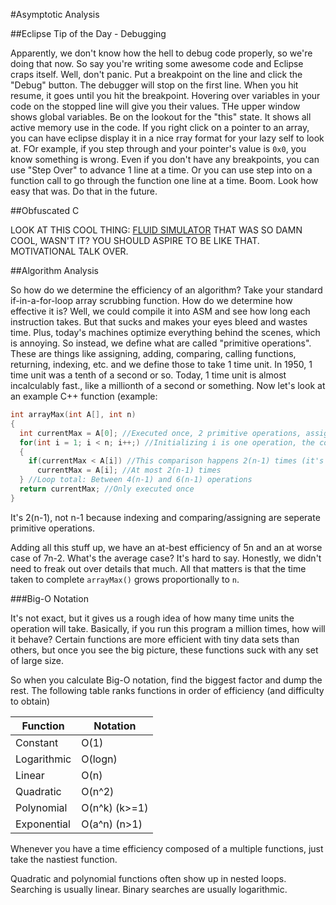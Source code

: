 #Asymptotic Analysis

##Eclipse Tip of the Day - Debugging

Apparently, we don't know how the hell to debug code properly, so we're doing that now. So say you're writing some awesome code and Eclipse craps itself. Well, don't panic. Put a breakpoint on the line and click the "Debug" button. The debugger will stop on the first line. When you hit resume, it goes until you hit the breakpoint. Hovering over variables in your code on the stopped line will give you their values. THe upper window shows global variables. Be on the lookout for the "this" state. It shows all active memory use in the code. If you right click on a pointer to an array, you can have eclipse display it in a nice rray format for your lazy self to look at. FOr example, if you step through and your pointer's value is `0x0`, you know something is wrong. Even if you don't have any breakpoints, you can use "Step Over" to advance 1 line at a time. Or you can use step into on a function call to go through the function one line at a time. Boom. Look how easy that was. Do that in the future.

##Obfuscated C

LOOK AT THIS COOL THING:
[FLUID SIMULATOR](youtube.com/watch?v=QMYfkOtYYlg)
THAT WAS SO DAMN COOL, WASN'T IT? YOU SHOULD ASPIRE TO BE LIKE THAT. MOTIVATIONAL TALK OVER.

##Algorithm Analysis

So how do we determine the efficiency of an algorithm? Take your standard if-in-a-for-loop array scrubbing function. How do we determine how effective it is? Well, we could compile it into ASM and see how long each instruction takes. But that sucks and makes your eyes bleed and wastes time. Plus, today's machines optimize everything behind the scenes, which is annoying. So instead, we define what are called "primitive operations". These are things like assigning, adding, comparing, calling functions, returning, indexing, etc. and we define those to take 1 time unit. In 1950, 1 time unit was a tenth of a second or so. Today, 1 time unit is almost incalculably fast., like a millionth of a second or something. Now let's look at an example C++ function (example:

```C++
int arrayMax(int A[], int n)
{
  int currentMax = A[0]; //Executed once, 2 primitive operations, assigning and indexing.
  for(int i = 1; i < n; i++;) //Initializing i is one operation, the comparison happens n times, the increment happens 2(n-1) times.
  {
    if(currentMax < A[i]) //This comparison happens 2(n-1) times (it's in the loop)
      currentMax = A[i]; //At most 2(n-1) times
  } //Loop total: Between 4(n-1) and 6(n-1) operations
  return currentMax; //Only executed once
}
```

It's 2(n-1), not n-1 because indexing and comparing/assigning are seperate primitive operations.

Adding all this stuff up, we have an at-best efficiency of 5n and an at worse case of 7n-2. What's the average case? It's hard to say. Honestly, we didn't need to freak out over details that much. All that matters is that the time taken to complete `arrayMax()` grows proportionally to `n`.

###Big-O Notation

It's not exact, but it gives us a rough idea of how many time units the operation will take. Basically, if you run this program a million times, how will it behave? Certain functions are more efficient with tiny data sets than others, but once you see the big picture, these functions suck with any set of large size.

So when you calculate Big-O notation, find the biggest factor and dump the rest. The following table ranks functions in order of efficiency (and difficulty to obtain)

Function | Notation
---------|---------
Constant | O(1)
Logarithmic | O(logn)
Linear | O(n)
Quadratic | O(n^2)
Polynomial | O(n^k) (k>=1)
Exponential | O(a^n) (n>1)

Whenever you have a time efficiency composed of a multiple functions, just take the nastiest function.

Quadratic and polynomial functions often show up in nested loops. Searching is usually linear. Binary searches are usually logarithmic.
